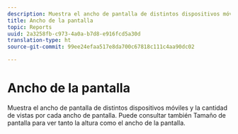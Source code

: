 ```yaml
---
description: Muestra el ancho de pantalla de distintos dispositivos móviles y la cantidad de vistas por cada ancho de pantalla. Puede consultar también Tamaño de pantalla para ver tanto la altura como el ancho de la pantalla.
title: Ancho de la pantalla
topic: Reports
uuid: 2a3258fb-c973-4a0a-b7d8-e916fcd5a30d
translation-type: ht
source-git-commit: 99ee24efaa517e8da700c67818c111c4aa90dc02

---
```



# Ancho de la pantalla

Muestra el ancho de pantalla de distintos dispositivos móviles y la cantidad de vistas por cada ancho de pantalla. Puede consultar también Tamaño de pantalla para ver tanto la altura como el ancho de la pantalla.

